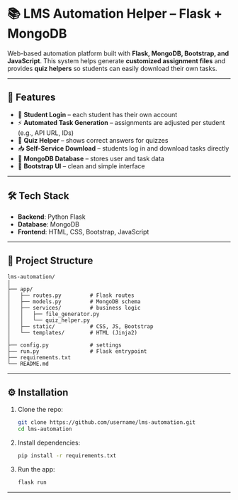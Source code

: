# 📚 LMS Automation Helper – Flask + MongoDB

Web-based automation platform built with **Flask, MongoDB, Bootstrap, and JavaScript**.
This system helps generate **customized assignment files** and provides **quiz helpers** so students can easily download their own tasks.

---

## 🚀 Features

* 🔑 **Student Login** – each student has their own account
* ⚡ **Automated Task Generation** – assignments are adjusted per student (e.g., API URL, IDs)
* 📝 **Quiz Helper** – shows correct answers for quizzes
* 📥 **Self-Service Download** – students log in and download tasks directly
* 💾 **MongoDB Database** – stores user and task data
* 🎨 **Bootstrap UI** – clean and simple interface

---

## 🛠️ Tech Stack

* **Backend**: Python Flask
* **Database**: MongoDB
* **Frontend**: HTML, CSS, Bootstrap, JavaScript

---

## 📂 Project Structure

```
lms-automation/
│
├── app/
│   ├── routes.py         # Flask routes
│   ├── models.py         # MongoDB schema
│   ├── services/         # business logic
│   │   ├── file_generator.py
│   │   └── quiz_helper.py
│   ├── static/           # CSS, JS, Bootstrap
│   └── templates/        # HTML (Jinja2)
│
├── config.py             # settings
├── run.py                # Flask entrypoint
├── requirements.txt
└── README.md
```

---

## ⚙️ Installation

1. Clone the repo:

   ```bash
   git clone https://github.com/username/lms-automation.git
   cd lms-automation
   ```

2. Install dependencies:

   ```bash
   pip install -r requirements.txt
   ```

3. Run the app:

   ```bash
   flask run
   ```

---
